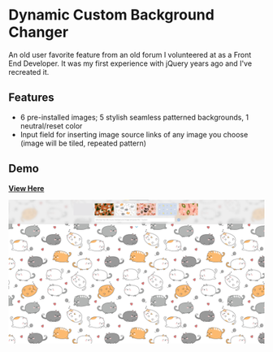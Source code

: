 # Dynamic Custom Background Changer
An old user favorite feature from an old forum I volunteered at as a Front End Developer.
It was my first experience with jQuery years ago and I've recreated it.

## Features
+ 6 pre-installed images; 5 stylish seamless patterned backgrounds, 1 neutral/reset color
+ Input field for inserting image source links of any image you choose (image will be tiled, repeated pattern)

## Demo
[**View Here**](https://vgmichel.github.io/background-changer/index.html)

![](https://github.com/VGMichel/background-changer/blob/main/backgroundchanger_preview.png)

